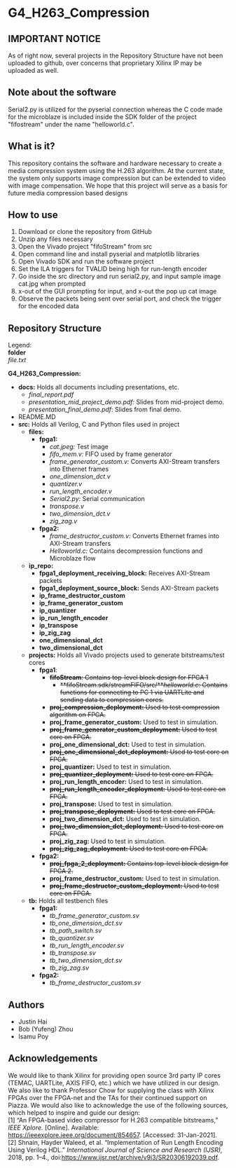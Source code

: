 # G4_H263_Compression
## IMPORTANT NOTICE
As of right now, several projects in the Repository Structure have not been uploaded to github, over concerns that proprietary Xilinx IP may be uploaded as well. 

## Note about the software
Serial2.py is utilized for the pyserial connection whereas the C code made for the microblaze is included inside the SDK folder of the project "fifostream" under the name "helloworld.c". 

## What is it?
This repository contains the software and hardware necessary to create a media compression system using the H.263 algorithm. At the current state, the system only supports image compression but can be extended to video with image compensation. We hope that this project will serve as a basis for future media compression based designs
## How to use
1. Download or clone the repository from GitHub
2. Unzip any files necessary
3. Open the Vivado project "fifoStream" from src
4. Open command line and install pyserial and matplotlib libraries
5. Open Vivado SDK and run the software project
6. Set the ILA triggers for TVALID being high for run-length encoder
7. Go inside the src directory and run serial2.py, and input sample image cat.jpg when prompted
8. x-out of the GUI prompting for input, and x-out the pop up cat image
9. Observe the packets being sent over serial port, and check the trigger for the encoded data

## Repository Structure
Legend:  
**folder**  
*file.txt*  

**G4_H263_Compression:**
* **docs:** Holds all documents including presentations, etc.  
  * *final_report.pdf*
  * *presentation_mid_project_demo.pdf:* Slides from mid-project demo.
  * *presentation_final_demo.pdf*: Slides from final demo. 
* README.MD
* **src:** Holds all Verilog, C and Python files used in project
  * **files:**
    * **fpga1:**
      * *cat.jpeg:* Test image
      * *fifo_mem.v:* FIFO used by frame generator
      * *frame_generator_custom.v:* Converts AXI-Stream transfers into Ethernet frames
      * *one_dimension_dct.v*
      * *quantizer.v*
      * *run_length_encoder.v*
      * *Serial2.py:* Serial communication
      * *transpose.v*
      * *two_dimension_dct.v*
      * *zig_zag.v*
    * **fpga2:**
      * *frame_destructor_custom.v:* Converts Ethernet frames into AXI-Stream transfers
      * *Helloworld.c:* Contains decompression functions and Microblaze flow
  * **ip_repo:**
    * **fpga1_deployment_receiving_block:** Receives AXI-Stream packets
    * **fpga1_deployment_source_block:** Sends AXI-Stream packets
    * **ip_frame_destructor_custom**
    * **ip_frame_generator_custom**
    * **ip_quantizer**
    * **ip_run_length_encoder**
    * **ip_transpose**
    * **ip_zig_zag**
    * **one_dimensional_dct**
    * **two_dimensional_dct**
  * **projects:** Holds all Vivado projects used to generate bitstreams/test cores
    * **fpga1**:
      * <s>**fifoStream**: Contains top-level block design for FPGA 1</s>
        * <s>**fifoStream.sdk/streamFIFO/src/***helloworld.c*: Contains functions for connecting to PC 1 via UARTLite and sending data to compression cores.</s>
      * <s>**proj_compression_deployment:** Used to test compression algorithm on FPGA.</s>
      * **proj_frame_generator_custom:** Used to test in simulation.
      * <s>**proj_frame_generator_custom_deployment:** Used to test core on FPGA.</s>
      * **proj_one_dimensional_dct:** Used to test in simulation.
      * <s>**proj_one_dimensional_dct_deployment:** Used to test core on FPGA.</s>
      * **proj_quantizer:** Used to test in simulation.
      * <s>**proj_quantizer_deployment:** Used to test core on FPGA.</s>
      * **proj_run_length_encoder:** Used to test in simulation. 
      * <s>**proj_run_length_encoder_deployment:** Used to test core on FPGA.</s>
      * **proj_transpose:** Used to test in simulation.
      * <s>**proj_transpose_deployment:** Used to test core on FPGA.</s>
      * **proj_two_dimension_dct:** Used to test in simulation.
      * <s>**proj_two_dimension_dct_deployment:** Used to test core on FPGA.</s>
      * **proj_zig_zag:** Used to test in simulation.
      * <s>**proj_zig_zag_deployment:** Used to test core on FPGA.</s>
    * **fpga2:**
      * <s>**proj_fpga_2_deployment:** Contains top-level block design for FPGA 2. </s>
      * **proj_frame_destructor_custom:** Used to test in simulation.
      * <s>**proj_frame_destructor_custom_deployment:** Used to test core on FPGA.</s>
  * **tb:** Holds all testbench files
    * **fpga1:**
      * *tb_frame_generator_custom.sv*
      * *tb_one_dimension_dct.sv*
      * *tb_path_switch.sv*
      * *tb_quantizer.sv*
      * *tb_run_length_encoder.sv*
      * *tb_transpose.sv*
      * *tb_two_dimension_dct.sv*
      * *tb_zig_zag.sv*
    * **fpga2:**
      * *tb_frame_destructor_custom.sv*

## Authors
* Justin Hai
* Bob (Yufeng) Zhou
* Isamu Poy

## Acknowledgements
We would like to thank Xilinx for providing open source 3rd party IP cores (TEMAC, UARTLite, AXIS FIFO, etc.) which we have utilized in our design. We also like to thank Professor Chow for supplying the class with Xilinx FPGAs over the FPGA-net and the TAs for their continued support on Piazza. We would also like to acknowledge the use of the following sources, which helped to inspire and guide our design:  
[1] “An FPGA-based video compressor for H.263 compatible bitstreams,” *IEEE Xplore.* [Online]. Available: https://ieeexplore.ieee.org/document/854657. [Accessed: 31-Jan-2021].  
[2] Shnain, Hayder Waleed, et al. “Implementation of Run Length Encoding Using Verilog HDL.” *International Journal of Science and Research (IJSR),* 2018, pp. 1–4., doi:https://www.ijsr.net/archive/v9i3/SR20306192039.pdf. 
